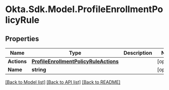# Okta.Sdk.Model.ProfileEnrollmentPolicyRule
## Properties

Name | Type | Description | Notes
------------ | ------------- | ------------- | -------------
**Actions** | [**ProfileEnrollmentPolicyRuleActions**](ProfileEnrollmentPolicyRuleActions.md) |  | [optional] 
**Name** | **string** |  | [optional] 

[[Back to Model list]](../README.md#documentation-for-models) [[Back to API list]](../README.md#documentation-for-api-endpoints) [[Back to README]](../README.md)

